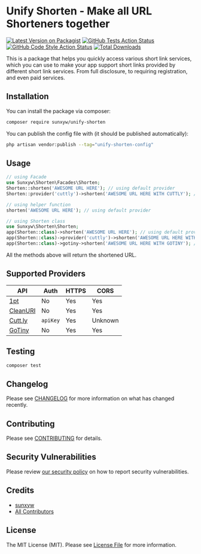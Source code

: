 # Unify Shorten - Make all URL Shorteners together

[![Latest Version on Packagist](https://img.shields.io/packagist/v/sunxyw/unify-shorten.svg?style=flat-square)](https://packagist.org/packages/sunxyw/unify-shorten)
[![GitHub Tests Action Status](https://img.shields.io/github/workflow/status/sunxyw/unify-shorten/run-tests?label=tests)](https://github.com/sunxyw/unify-shorten/actions?query=workflow%3Arun-tests+branch%3Amain)
[![GitHub Code Style Action Status](https://img.shields.io/github/workflow/status/sunxyw/unify-shorten/Fix%20PHP%20code%20style%20issues?label=code%20style)](https://github.com/sunxyw/unify-shorten/actions?query=workflow%3A"Fix+PHP+code+style+issues"+branch%3Amain)
[![Total Downloads](https://img.shields.io/packagist/dt/sunxyw/unify-shorten.svg?style=flat-square)](https://packagist.org/packages/sunxyw/unify-shorten)

This is a package that helps you quickly access various short link services, which you can use to make your app support
short links provided by different short link services.
From full disclosure, to requiring registration, and even paid services.

## Installation

You can install the package via composer:

```bash
composer require sunxyw/unify-shorten
```

You can publish the config file with (it should be published automatically):

```bash
php artisan vendor:publish --tag="unify-shorten-config"
```

## Usage

```php
// using Facade
use Sunxyw\Shorten\Facades\Shorten;
Shorten::shorten('AWESOME URL HERE'); // using default provider
Shorten::provider('cuttly')->shorten('AWESOME URL HERE WITH CUTTLY'); // using cuttly provider

// using helper function
shorten('AWESOME URL HERE'); // using default provider

// using Shorten class
use Sunxyw\Shorten\Shorten;
app(Shorten::class)->shorten('AWESOME URL HERE'); // using default provider
app(Shorten::class)->provider('cuttly')->shorten('AWESOME URL HERE WITH CUTTLY'); // using cuttly provider
app(Shorten::class)->gotiny->shorten('AWESOME URL HERE WITH GOTINY'); // using gotiny provider (using magic property)
```

All the methods above will return the shortened URL.

## Supported Providers

| API                                                                                  | Auth     | HTTPS | CORS    |
|--------------------------------------------------------------------------------------|----------|-------|---------|
| [1pt](https://github.com/1pt-co/api/blob/main/README.md)                             | No       | Yes   | Yes     |
| [CleanURI](https://cleanuri.com/docs)                                                | No       | Yes   | Yes     |
| [Cutt.ly](https://cutt.ly/api-documentation/cuttly-links-api)                        | `apiKey` | Yes   | Unknown |
| [GoTiny](https://github.com/robvanbakel/gotiny-api)                                  | No       | Yes   | Yes     |

## Testing

```bash
composer test
```

## Changelog

Please see [CHANGELOG](CHANGELOG.md) for more information on what has changed recently.

## Contributing

Please see [CONTRIBUTING](CONTRIBUTING.md) for details.

## Security Vulnerabilities

Please review [our security policy](../../security/policy) on how to report security vulnerabilities.

## Credits

- [sunxyw](https://github.com/sunxyw)
- [All Contributors](../../contributors)

## License

The MIT License (MIT). Please see [License File](LICENSE.md) for more information.
